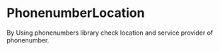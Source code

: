 # PhonenumberLocation
By Using phonenumbers library check location and service provider of phonenumber. 
